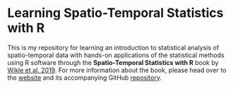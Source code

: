 # Learning Spatio-Temporal Statistics with R
This is my repository for learning an introduction to statistical analysis of spatio-temporal data with hands-on applications of the statistical methods using R software through the **Spatio-Temporal Statistics with R** book by [Wikle et al. 2019](https://spacetimewithr.org/book). For more information about the book, please head over to the [website](https://spacetimewithr.org/index) and its accompanying GitHub [repository](https://github.com/andrewzm/STRbook).